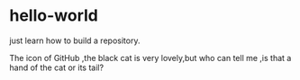 # hello-world
just learn how to build a repository.

The icon of GitHub ,the black cat is very lovely,but who can tell me ,is that a hand of the cat or its tail?

